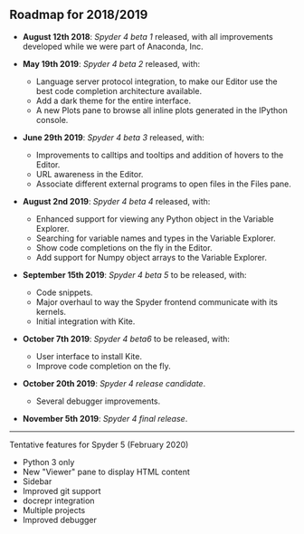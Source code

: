 ## Roadmap for 2018/2019

* **August 12th 2018**: *Spyder 4 beta 1* released, with all improvements developed while we were part of Anaconda, Inc.

* **May 19th 2019**: *Spyder 4 beta 2* released, with:
    - Language server protocol integration, to make our Editor use the best code completion architecture available.
    - Add a dark theme for the entire interface.
    - A new Plots pane to browse all inline plots generated in the IPython console.

* **June 29th 2019**: *Spyder 4 beta 3* released, with:
    - Improvements to calltips and tooltips and addition of hovers to the Editor.
    - URL awareness in the Editor.
    - Associate different external programs to open files in the Files pane.

* **August 2nd 2019**: *Spyder 4 beta 4* released, with:
    - Enhanced support for viewing any Python object in the Variable Explorer.
    - Searching for variable names and types in the Variable Explorer.
    - Show code completions on the fly in the Editor.
    - Add support for Numpy object arrays to the Variable Explorer.

* **September 15th 2019**: *Spyder 4 beta 5* to be released, with:
    - Code snippets.
    - Major overhaul to way the Spyder frontend communicate with its kernels.
    - Initial integration with Kite.

* **October 7th 2019**: *Spyder 4 beta6* to be released, with:
    - User interface to install Kite.
    - Improve code completion on the fly.

* **October 20th 2019**: *Spyder 4 release candidate*.
    - Several debugger improvements.

* **November 5th 2019**: *Spyder 4 final release*.

----

Tentative features for Spyder 5 (February 2020)

* Python 3 only
* New "Viewer" pane to display HTML content
* Sidebar
* Improved git support
* docrepr integration
* Multiple projects
* Improved debugger
